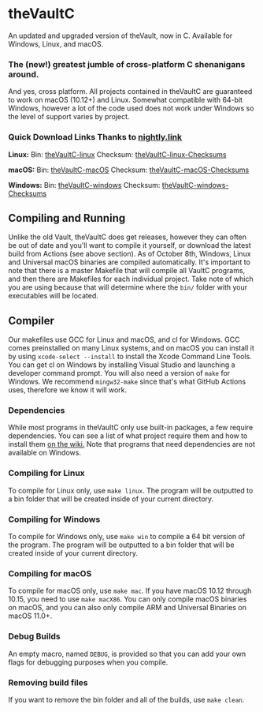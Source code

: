 # theVaultC
An updated and upgraded version of theVault, now in C. Available for Windows, Linux, and macOS.
### The (new!) greatest jumble of cross-platform C shenanigans around.
And yes, cross platform. All projects contained in theVaultC are guaranteed to work on macOS (10.12+) and Linux. Somewhat compatible with 64-bit Windows, however a lot of the code used does not work under Windows so the level of support varies by project.
### Quick Download Links Thanks to [nightly.link](nightly.link)
__Linux:__ Bin: [theVaultC-linux](https://nightly.link/NCX-Programming/theVaultC/workflows/main/main/theVaultC-linux.zip)
Checksum: [theVaultC-linux-Checksums](https://nightly.link/NCX-Programming/theVaultC/workflows/main/main/theVaultC-linux-Checksums.zip)

__macOS:__ Bin: [theVaultC-macOS](https://nightly.link/NCX-Programming/theVaultC/workflows/main/main/theVaultC-macOS.zip)
Checksum: [theVaultC-macOS-Checksums](https://nightly.link/NCX-Programming/theVaultC/workflows/main/main/theVaultC-macOS-Checksums.zip)

__Windows:__ Bin: [theVaultC-windows](https://nightly.link/NCX-Programming/theVaultC/workflows/main/main/theVaultC-windows.zip)
Checksum: [theVaultC-windows-Checksums](https://nightly.link/NCX-Programming/theVaultC/workflows/main/main/theVaultC-windows-Checksums.zip)
## Compiling and Running
Unlike the old Vault, theVaultC does get releases, however they can often be out of date and you'll want to compile it yourself, or download the latest build from Actions (see above section). As of October 8th, Windows, Linux and Universal macOS binaries are compiled automatically.
It's important to note that there is a master Makefile that will compile all VaultC programs, and then there are Makefiles for each individual project. Take note of which you are using because that will determine where the `bin/` folder with your executables will be located.
## Compiler
Our makefiles use GCC for Linux and macOS, and cl for Windows.
GCC comes preinstalled on many Linux systems, and on macOS you can install it by using `xcode-select --install` to install the Xcode Command Line Tools. You can get cl on Windows by installing Visual Studio and launching a developer command prompt. You will also need a version of `make` for Windows. We recommend `mingw32-make` since that's what GitHub Actions uses, therefore we know it will work.
### Dependencies
While most programs in theVaultC only use built-in packages, a few require dependencies. You can see a list of what project require them and how to install them [on the wiki.](https://github.com/NCX-Programming/theVaultC/wiki) Note that programs that need dependencies are not available on Windows.
### Compiling for Linux
To compile for Linux only, use `make linux`. The program will be outputted to a bin folder that will be created inside of your current directory.
### Compiling for Windows
To compile for Windows only, use `make win` to compile a 64 bit version of the program. The program will be outputted to a bin folder that will be created inside of your current directory.
### Compiling for macOS
To compile for macOS only, use `make mac`. If you have macOS 10.12 through 10.15, you need to use `make macX86`. You can only compile macOS binaries on macOS, and you can also only compile ARM and Universal Binaries on macOS 11.0+.
### Debug Builds
An empty macro, named `DEBUG`, is provided so that you can add your own flags for debugging purposes when you compile.
### Removing build files
If you want to remove the bin folder and all of the builds, use `make clean`.
